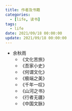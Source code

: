```yaml
---
title: 作者及书籍
categories: 
  - [life, 读书]
tags:
  - life
date: 2021/09/18 00:00:00
update: 2021/09/18 00:00:00
---
```


- 余秋雨
    - 《文化苦旅》
    - 《吾家小史》
    - 《何谓文化》
    - 《极端之美》
    - 《千年一叹》
    - 《山河之书》
    - 《行者无疆》
    - 《中国文脉》